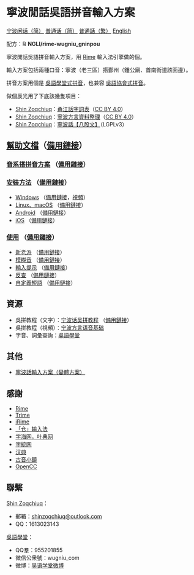 # 寧波閒話吳語拼音輸入方案

[宁波闲话（简）](./README.wuu-Hans-CN.md) [普通话（简）](./README.cmn-Hans-CN.md) [普通話（繁）](./README.cmn-Hant-CN.md) [English](./README.en.md)

配方：℞ **NGLI/rime-wugniu_gninpou**

寧波閒話吳語拼音輸入方案，用 [Rime](https://rime.im/) 輸入法引擎做的個。

輸入方案包括兩種口音：寧波（老三區）搭鄞州（鍾公廟、首南街道該面邊）。

拼音方案用個是 [吳語學堂式拼音](https://github.com/NGLI/rime-wugniu_gninpou/wiki/音系搭拼音方案)，也兼容 [吳語協會式拼音](http://wu-chinese.com/romanization/)。

做個辰光用了下底該幾隻項目：

- [Shin Zoqchiuq](https://github.com/shinzoqchiuq)：[甬江話字詞表](https://github.com/ionkaon/dictionary)（[CC BY 4.0](https://creativecommons.org/licenses/by/4.0/)）
- [Shin Zoqchiuq](https://github.com/shinzoqchiuq)：[寧波方言資料整理](https://github.com/ionkaon/data)（[CC BY 4.0](https://creativecommons.org/licenses/by/4.0/)）
- [Shin Zoqchiuq](https://github.com/shinzoqchiuq)：[寧波話【八股文】](https://github.com/ionkaon/gninpou-essay)（LGPLv3）

## [幫助文檔](https://github.com/NGLI/rime-wugniu_gninpou/wiki)（[備用鏈接](https://gitee.com/ionkaon/rime-wugniu_gninpou/wikis)）

### [音系搭拼音方案](https://github.com/NGLI/rime-wugniu_gninpou/wiki/音系搭拼音方案) （[備用鏈接](https://gitee.com/ionkaon/rime-wugniu_gninpou/wikis/音系搭拼音方案)）

### [安裝方法](https://github.com/NGLI/rime-wugniu_gninpou/wiki/安装-甬) （[備用鏈接](https://gitee.com/ionkaon/rime-wugniu_gninpou/wikis/安装-甬)）

- [Windows](https://github.com/NGLI/rime-wugniu_gninpou/wiki/安装-甬#windows) （[備用鏈接](https://gitee.com/ionkaon/rime-wugniu_gninpou/wikis/安装-甬#windows)，[視頻](https://www.bilibili.com/video/BV1db411S7gf)）
- [Linux、macOS](https://github.com/NGLI/rime-wugniu_gninpou/wiki/安装-甬#linuxmacos) （[備用鏈接](https://gitee.com/ionkaon/rime-wugniu_gninpou/wikis/安装-甬#linuxmacos)）
- [Android](https://github.com/NGLI/rime-wugniu_gninpou/wiki/安装-甬#android) （[備用鏈接](https://gitee.com/ionkaon/rime-wugniu_gninpou/wikis/安装-甬#android)）
- [iOS](https://github.com/NGLI/rime-wugniu_gninpou/wiki/安装-甬#ios) （[備用鏈接](https://gitee.com/ionkaon/rime-wugniu_gninpou/wikis/安装-甬#ios)）

### [使用](https://github.com/NGLI/rime-wugniu_gninpou/wiki/使用-甬) （[備用鏈接](https://gitee.com/ionkaon/rime-wugniu_gninpou/wikis/使用-甬)）

- [新老派](https://github.com/NGLI/rime-wugniu_gninpou/wiki/使用-甬#新老派) （[備用鏈接](https://gitee.com/ionkaon/rime-wugniu_gninpou/wikis/使用-甬#新老派)）
- [模糊音](https://github.com/NGLI/rime-wugniu_gninpou/wiki/使用-甬#模糊音) （[備用鏈接](https://gitee.com/ionkaon/rime-wugniu_gninpou/wikis/使用-甬#模糊音)）
- [輸入提示](https://github.com/NGLI/rime-wugniu_gninpou/wiki/使用-甬#输入提示) （[備用鏈接](https://gitee.com/ionkaon/rime-wugniu_gninpou/wikis/使用-甬#输入提示)）
- [反查](https://github.com/NGLI/rime-wugniu_gninpou/wiki/使用-甬#反查) （[備用鏈接](https://gitee.com/ionkaon/rime-wugniu_gninpou/wikis/使用-甬#反查)）
- [自定義短語](https://github.com/NGLI/rime-wugniu_gninpou/wiki/使用-甬#自定义短语) （[備用鏈接](https://gitee.com/ionkaon/rime-wugniu_gninpou/wikis/使用-甬#自定义短语)）

## 資源

- 吳拼教程（文字）：[宁波话吴拼教程](https://ionkaon.github.io/phin-in-tutorial/) （[備用鏈接](https://ionkaon.gitee.io/phin-in-tutorial/)）
- 吳拼教程（視頻）：[宁波方言语音基础](https://www.bilibili.com/video/BV1P3411J7qq)
- 字音、詞彙查詢：[吳語學堂](https://www.wugniu.com/)

## 其他

- [寧波話輸入方案（變體方案）](https://github.com/ionkaon/rime-gninpou-variant)

## 感謝

- [Rime](https://rime.im/)
- [Trime](https://github.com/osfans/trime)
- [iRime](https://github.com/jimmy54/iRime)
- [「仓」输入法](https://github.com/imfuxiao/Hamster)
- [字海网，叶典网](http://yedict.com/)
- [字統网](https://zi.tools/)
- [汉典](http://www.zdic.net/)
- [古音小鏡](http://www.kaom.net/)
- [OpenCC](https://opencc.byvoid.com/)

## 聯繫

[Shin Zoqchiuq](https://github.com/shinzoqchiuq)：

- 郵箱：shinzoqchiuq@outlook.com
- QQ：1613023143

[吳語學堂](https://www.wugniu.com/)：

- QQ羣：955201855
- 微信公衆號：wugniu_com
- 微博：[吴语学堂微博](https://weibo.com/u/6541762299)
